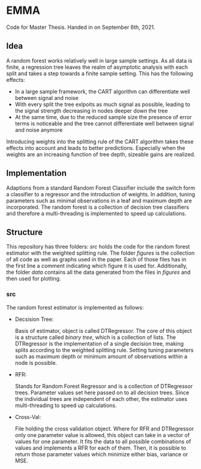 # EMMA
Code for Master Thesis. 
Handed in on September 6th, 2021.

## Idea
A random forest works relatively well in large sample settings. 
As all data is finite, a regression tree leaves the realm of asymptotic analysis with each split and takes a step towards a finite sample setting. 
This has the following effects:

* In a large sample framework, the CART algorithm can differentiate well between signal and noise
* With every split the tree exlpoits as much signal as possible, leading to the signal strength decreasing in nodes deeper down the tree
* At the same time, due to the reduced sample size the presence of error terms is noticeable and the tree cannot differentiate well between signal and noise anymore

Introducing weights into the splitting rule of the CART algorithm takes these effects into account and leads to better predictions.
Especially when the weights are an increasing function of tree depth, sizeable gains are realized.


## Implementation
<!-- The base of the code is taken from https://liorsinai.github.io/coding/2020/12/14/random-forests-jl.html.  -->
Adaptions from a standard Random Forest Classifier include the switch form a classifier to a regressor and the introduction of weights. 
In addition, tuning parameters such as minimal observations in a leaf and maximum depth are incorporated. 
The random forest is a collection of decision tree classifiers and therefore a multi-threading is implemented to speed up calculations.

## Structure 
This repository has three folders: _src_ holds the code for the random forest estimator with the weighted splitting rule. 
The folder _figures_ is the collection of all code as well as graphs used in the paper. 
Each of those files has in the first line a comment indicating which figure it is used for. 
Additionally, the folder _data_ contains all the data generated from the files in _figures_ and then used for plotting.


### src

The random forest estimator is implemented as follows:

* Decsision Tree:

    Basis of estimator, object is called DTRegressor. 
    The core of this object is a structure called _binary tree_, which is a collection of lists.
    The DTRegressor is the implementation of a single decision tree, making splits according to the weighted splitting rule.
    Setting tuning parameters such as maximum depth or minimum amount of observations within a node is possible.

* RFR:

    Stands for Random Forest Regressor and is a collection of DTRegressor trees.
    Parameter values set here passed on to all decision trees. 
    Since the individual trees are independent of each other, the estimator uses multi-threading to speed up calculations.

* Cross-Val:

    File holding the cross validation object. 
    Where for RFR and DTRegressor only one parameter value is allowed, this object can take in a vector of values for one parameter. 
    It fits the data to all possible combinations of values and implements a RFR for each of them.
    Then, it is possible to return those parameter values which minimize either bias, variance or MSE.
